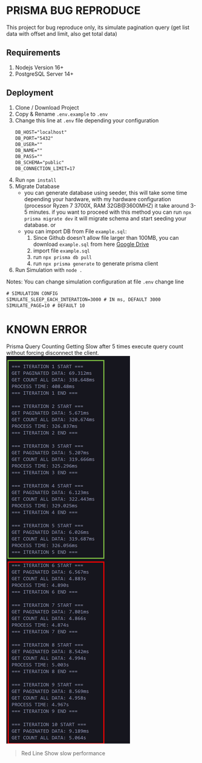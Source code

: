 # PRISMA BUG REPRODUCE
This project for bug reproduce only, its simulate pagination query (get list data with offset and limit, also get total data) 

## Requirements
1. Nodejs Version 16+
2. PostgreSQL Server 14+

## Deployment
1. Clone / Download Project
2. Copy & Rename `.env.example` to `.env`
3. Change this line at `.env` file depending your configuration
    ```
    DB_HOST="localhost"
    DB_PORT="5432"
    DB_USER=""
    DB_NAME=""
    DB_PASS=""
    DB_SCHEMA="public"
    DB_CONNECTION_LIMIT=17
    ```
4. Run ```npm install```
5. Migrate Database
   - you can generate database using seeder, this will take some time depending your hardware, with my hardware configuration (processor Ryzen 7 3700X, RAM 32GB@3600MHZ) it take around 3-5 minutes. if you want to proceed with this method you can run ```npx prisma migrate dev``` it will migrate schema and start seeding your database. or
    - you can import DB from File `example.sql`: 
      1. Since Github doesn't allow file larger than 100MB, you can download `example.sql` from here [Google Drive]('https://drive.google.com/file/d/12lHs_FOdiojJDN56aGBVpPFHR32w4eZG/view?usp=sharing')
      2. import file `example.sql`
      3. run ```npx prisma db pull```
      4. run ```npx prisma generate``` to generate prisma client
6. Run Simulation with ```node .```

Notes:
You can change simulation configuration at file `.env` change line
```
# SIMULATION CONFIG
SIMULATE_SLEEP_EACH_INTERATION=3000 # IN ms, DEFAULT 3000
SIMULATE_PAGE=10 # DEFAULT 10
```

# KNOWN ERROR
Prisma Query Counting Getting Slow after 5 times execute query count without forcing disconnect the client.
<br />
![Possible Error](./images/ss-error.png)
>Red Line Show slow performance 

